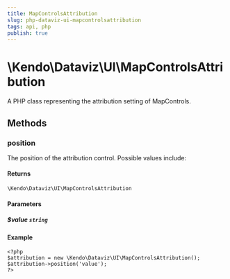 ```yaml
---
title: MapControlsAttribution
slug: php-dataviz-ui-mapcontrolsattribution
tags: api, php
publish: true
---
```


# \Kendo\Dataviz\UI\MapControlsAttribution

A PHP class representing the attribution setting of MapControls.


## Methods

### position
The position of the attribution control. Possible values include:

#### Returns
`\Kendo\Dataviz\UI\MapControlsAttribution`

#### Parameters

##### $value `string`



#### Example 
    <?php
    $attribution = new \Kendo\Dataviz\UI\MapControlsAttribution();
    $attribution->position('value');
    ?>

